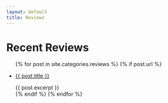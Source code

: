 ```yaml
---
layout: default
title: Reviews
---
```

# Recent Reviews

<ul>
    {% for post in site.categories.reviews %}
        {% if post.url %}
            <li>
                <p><a href="{{ post.url }}">{{ post.title }}</a></p>
                {{ post.excerpt }}
            </li>
        {% endif %}
    {% endfor %}
</ul>
